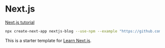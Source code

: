 # Next.js

[Next.js tutorial](https://nextjs.org/learn/basics/create-nextjs-app)
```bash
npx create-next-app nextjs-blog --use-npm --example "https://github.com/vercel/next-learn/tree/master/basics/learn-starter"
```

This is a starter template for [Learn Next.js](https://nextjs.org/learn).
